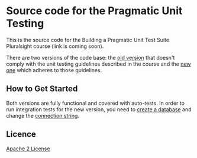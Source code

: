 Source code for the Pragmatic Unit Testing
=====================

This is the source code for the Building a Pragmatic Unit Test Suite Pluralsight course (link is coming soon).

There are two versions of the code base: the [old version][L5] that doesn't comply with the unit testing guidelines described in the course and the [new one][L6] which adheres to those guidelines.

How to Get Started
--------------

Both versions are fully functional and covered with auto-tests. In order to run integration tests for the new version, you need to [create a database][L2] and change the [connection string][L3].

Licence
--------------
[Apache 2 License][L1]

[L1]: http://www.apache.org/licenses/LICENSE-2.0
[L5]: Old
[L6]: New
[L2]: New/src/DBCreationScript.sql
[L3]: master/New/src/Tests/Integration/Tests.cs
